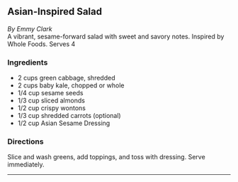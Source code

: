 ## Asian-Inspired Salad

_By Emmy Clark_  
A vibrant, sesame-forward salad with sweet and savory notes. Inspired by Whole Foods. Serves 4

### Ingredients
- 2 cups green cabbage, shredded
- 2 cups baby kale, chopped or whole
- 1/4 cup sesame seeds
- 1/3 cup sliced almonds
- 1/2 cup crispy wontons
- 1/3 cup shredded carrots (optional)
- 1/2 cup Asian Sesame Dressing

### Directions
Slice and wash greens, add toppings, and toss with dressing. Serve immediately.

---